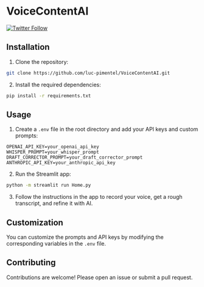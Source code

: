 # VoiceContentAI

[![Twitter Follow](https://img.shields.io/twitter/follow/Luc_AI_Insights?style=social)](https://twitter.com/Luc_AI_Insights)


## Installation

1. Clone the repository:

```bash
git clone https://github.com/luc-pimentel/VoiceContentAI.git
```

2. Install the required dependencies:

```bash
pip install -r requirements.txt
```

## Usage

1. Create a `.env` file in the root directory and add your API keys and custom prompts:

```
OPENAI_API_KEY=your_openai_api_key
WHISPER_PROMPT=your_whisper_prompt
DRAFT_CORRECTOR_PROMPT=your_draft_corrector_prompt
ANTHROPIC_API_KEY=your_anthropic_api_key
```

2. Run the Streamlit app:

```bash
python -m streamlit run Home.py
```

3. Follow the instructions in the app to record your voice, get a rough transcript, and refine it with AI.

## Customization

You can customize the prompts and API keys by modifying the corresponding variables in the `.env` file.

## Contributing

Contributions are welcome! Please open an issue or submit a pull request.
